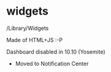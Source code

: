 # widgets
/Library/Widgets

Made of HTML+JS :-P

Dashboard disabled in 10.10 (Yosemite)
- Moved to Notification Center

